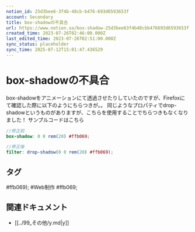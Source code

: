 ```yaml
---
notion_id: 25d3bee6-3f4b-48cb-b476-693d6593653f
account: Secondary
title: box-shadowの不具合
url: https://www.notion.so/box-shadow-25d3bee63f4b48cbb476693d6593653f
created_time: 2023-07-26T02:46:00.000Z
last_edited_time: 2023-07-26T02:51:00.000Z
sync_status: placeholder
sync_time: 2025-07-12T15:01:47.436529
---
```

# box-shadowの不具合

box-shadowをアニメーションにて透過させたりしていたのですが、Firefoxにて確認した際に以下のようにちらつきが。。
同じようなプロパティでdrop-shadowというものがありますが、こちらを使用することでちらつきもなくなりました！
サンプルコードはこちら
```scss
//修正前
box-shadow: 0 0 rem(20) #ffb069;

//修正後
filter: drop-shadow(0 0 rem(20) #ffb069);
```

## タグ

#ffb069); #Web制作 #ffb069; 

## 関連ドキュメント

- [[../99_その他/y.md|y]]
